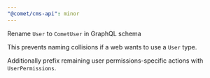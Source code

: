 ```yaml
---
"@comet/cms-api": minor
---
```


Rename `User` to `CometUser` in GraphQL schema

This prevents naming collisions if a web wants to use a `User` type.

Additionally prefix remaining user permissions-specific actions with `UserPermissions`.
